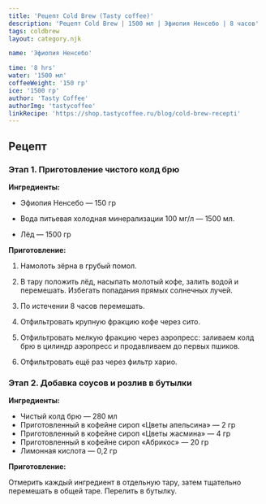 ```yaml
---
title: 'Рецепт Cold Brew (Tasty coffee)'
description: 'Рецепт Cold Brew | 1500 мл | Эфиопия Ненсебо | 8 часов'
tags: coldbrew
layout: category.njk

name: 'Эфиопия Ненсебо'

time: '8 hrs'
water: '1500 мл'
coffeeWeight: '150 гр'
ice: '1500 гр'
author: 'Tasty Coffee'
authorImg: 'tastycoffee'
linkRecipe: 'https://shop.tastycoffee.ru/blog/cold-brew-recepti'
---
```


## Рецепт

### Этап 1. Приготовление чистого колд брю
__Ингредиенты:__

- Эфиопия Ненсебо — 150 гр

- Вода питьевая холодная минерализации 100 мг/л — 1500 мл.

- Лёд — 1500 гр

__Приготовление:__

1. Намолоть зёрна в грубый помол.

2. В тару положить лёд, насыпать молотый кофе, залить водой и перемешать. Избегать попадания прямых солнечных лучей.

3. По истечении 8 часов перемешать.

4. Отфильтровать крупную фракцию кофе через сито.

5. Отфильтровать мелкую фракцию через аэропресс: заливаем колд брю в цилиндр аэропресс и продавливаем до первых пшиков.

6. Отфильтровать ещё раз через фильтр харио.


### Этап 2. Добавка соусов и розлив в бутылки
__Ингредиенты:__

- Чистый колд брю — 280 мл
- Приготовленный в кофейне сироп «Цветы апельсина» — 2 гр
- Приготовленный в кофейне сироп «Цветы жасмина» — 4 гр
- Приготовленный в кофейне сироп «Абрикос» — 20 гр
- Лимонная кислота — 0,2 гр

__Приготовление:__

Отмерить каждый ингредиент в отдельную тару, затем тщательно перемешать в общей таре. Перелить в бутылку.
<br/>


